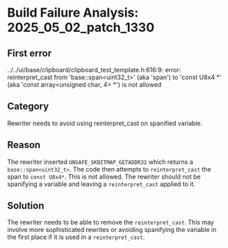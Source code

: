 # Build Failure Analysis: 2025_05_02_patch_1330

## First error

../../ui/base/clipboard/clipboard_test_template.h:616:9: error: reinterpret_cast from 'base::span<uint32_t>' (aka 'span<unsigned int>') to 'const U8x4 *' (aka 'const array<unsigned char, 4> *') is not allowed

## Category
Rewriter needs to avoid using reinterpret_cast on spanified variable.

## Reason
The rewriter inserted `UNSAFE_SKBITMAP_GETADDR32` which returns a `base::span<uint32_t>`. The code then attempts to `reinterpret_cast` the span to `const U8x4*`. This is not allowed. The rewriter should not be spanifying a variable and leaving a `reinterpret_cast` applied to it.

## Solution
The rewriter needs to be able to remove the `reinterpret_cast`. This may involve more sophisticated rewrites or avoiding spanifying the variable in the first place if it is used in a `reinterpret_cast`.